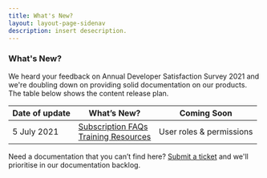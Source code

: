 ```yaml
---
title: What's New?
layout: layout-page-sidenav
description: insert desecription.
---
```


### What's New?

We heard your feedback on Annual Developer Satisfaction Survey 2021 and we're doubling down on providing solid documentation on our products. The table below shows the content release plan.

 
| Date of update |                                         What’s New?                                       |           Coming Soon          |
| :------------- | ----------------------------------------------------------------------------------------- | ------------------------------ |
| 5 July 2021      | [Subscription FAQs](./subscriptions)<br /> [Training Resources](./training-resources) | User roles & permissions |
                

Need a documentation that you can’t find here? [Submit a ticket](https://www.developer.tech.gov.sg/singapore-government-tech-stack/toolchain/ship-hats-enquiries) and we'll prioritise in our documentation backlog.   

